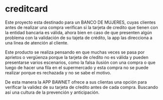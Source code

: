 # creditcard
Este proyecto esta destinado para un BANCO DE MUJERES, cuyas clientes antes de realizar una compra verifican si la tarjeta de credito  que tienen con la entidad bancaria es válida, ahora bien en caso de que presenten algún problema con la validación de su tajeta de crédito,  la app las direcciona a una linea de atención al cliente.

Este producto se realiza pensando en que muchas veces se pasa por aprietos o vergüenza porque la tarjeta de cŕedito no es válida y pueden presentarse varios escenarios,  como la falsa ilusión con una compra  o que luego de hacer una fila en el supermercado y esta compra no se puede realizar porque  es rechazada y no se sabe el motivo.

De esta manera la APP BAWNET ofrece a sus clientas una opción para verificar la validez de su tarjeta de cŕedito antes de cada compra.  Buscando así una cultura de la prevención y anticipación.
